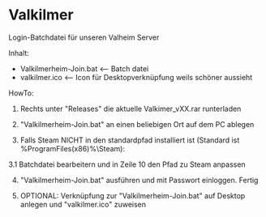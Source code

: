 # Valkilmer
Login-Batchdatei für unseren Valheim Server

Inhalt:

- Valkilmerheim-Join.bat  <-- Batch datei
- valkilmer.ico               <-- Icon für Desktopverknüpfung weils schöner aussieht


HowTo:

1. Rechts unter "Releases" die aktuelle Valkimer_vXX.rar runterladen

2. "Valkilmerheim-Join.bat" an einen beliebigen Ort auf dem PC ablegen

3. Falls Steam NICHT in den standardpfad installiert ist (Standard ist %ProgramFiles(x86)%\Steam):

3.1 Batchdatei bearbeitern und in Zeile 10 den Pfad zu Steam anpassen 

4. "Valkilmerheim-Join.bat" ausführen und mit Passwort einloggen. Fertig

5. OPTIONAL: Verknüpfung zur "Valkilmerheim-Join.bat" auf Desktop anlegen und "valkilmer.ico" zuweisen